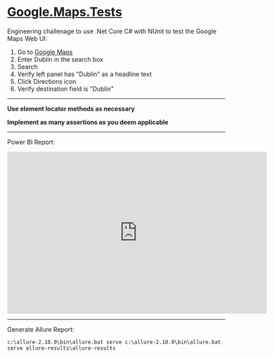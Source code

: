 # [Google.Maps.Tests](https://www.google.com/maps)

Engineering challenage to use .Net Core C# with NUnit to test the Google Maps Web UI:
1. Go to [Google Maps](https://www.google.com/maps)
2. Enter Dublin in the search box
3. Search
4. Verify left panel has "Dublin" as a headline text
5. Click Directions icon
6. Verify destination field is "Dublin"
---
**Use element locator methods as necessary**

**Implement as many assertions as you deem applicable**

---
Power BI Report: 
<iframe width="600" height="373.5" src="https://app.powerbi.com/view?r=eyJrIjoiZjI5ZTkwZjQtMDIyNy00MTYwLTkzZTEtYzJjOWI5OWQxZjNkIiwidCI6Ijg2ZWI1Y2RjLTA1ZDUtNDk1Mi1iMzZkLWJjMTEwYWYxZTJlNSIsImMiOjh9" frameborder="0" allowFullScreen="true"></iframe>

---
Generate Allure Report:
```
c:\allure-2.10.0\bin\allure.bat serve c:\allure-2.10.0\bin\allure.bat serve allure-results\allure-results
```
